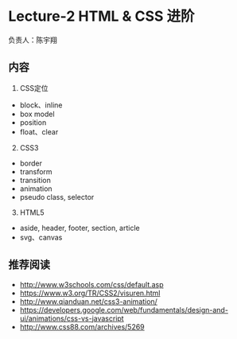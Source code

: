# Lecture-2 HTML & CSS 进阶

负责人：陈宇翔

## 内容

1. CSS定位
  - block、inline
  - box model
  - position
  - float、clear
2. CSS3
  - border
  - transform
  - transition
  - animation
  - pseudo class, selector
3. HTML5
  - aside, header, footer, section, article
  - svg、canvas

## 推荐阅读

- http://www.w3schools.com/css/default.asp
- https://www.w3.org/TR/CSS2/visuren.html
- http://www.qianduan.net/css3-animation/
- https://developers.google.com/web/fundamentals/design-and-ui/animations/css-vs-javascript
- http://www.css88.com/archives/5269
